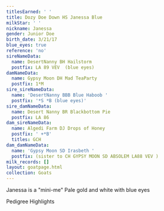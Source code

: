 ```yaml
---
titlesEarned: ' '
title: Dozy Doe Down HS Janessa Blue
milkStar: ' '
nickname: Janessa
gender: Junior Doe
birth_date: 3/21/17
blue_eyes: true
reference: 'no'
sireNameData:
  name: DesertNanny BH Hailstorm
  postfix: LA 89 VEV  (blue eyes)
damNameData:
  name: Gypsy Moon DH Mad TeaParty
  postfix: 1*M
sire_sireNameData:
  name: 'DesertNanny BBB Blue Haboob '
  postfix: '*S *B (blue eyes)'
sire_damNameData:
  name: Desert Nanny BR Blackbottom Pie
  postfix: LA 86
dam_sireNameData:
  name: Algedi Farm DJ Drops of Honey
  postfix: ' +*B'
  titles: GCH
dam_damNameData:
  name: 'Gypsy Moon SD Irasbeth '
  postfix: (sister to CH GYPSY MOON SD ABSOLEM LA88 VEV )
milk_records: []
layout: goatpage.html
collection: Goats
---
```

Janessa is a "mini-me" Pale gold and white with blue eyes

Pedigree Highlights
